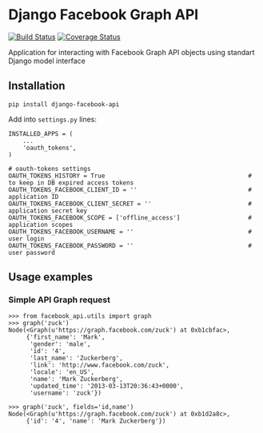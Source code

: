 # Django Facebook Graph API

[![Build Status](https://travis-ci.org/ramusus/django-facebook-api.png?branch=master)](https://travis-ci.org/ramusus/django-facebook-api) [![Coverage Status](https://coveralls.io/repos/ramusus/django-facebook-api/badge.png?branch=master)](https://coveralls.io/r/ramusus/django-facebook-api)

Application for interacting with Facebook Graph API objects using standart Django model interface

## Installation

    pip install django-facebook-api

Add into `settings.py` lines:

    INSTALLED_APPS = (
        ...
        'oauth_tokens',
    )

    # oauth-tokens settings
    OAUTH_TOKENS_HISTORY = True                                        # to keep in DB expired access tokens
    OAUTH_TOKENS_FACEBOOK_CLIENT_ID = ''                               # application ID
    OAUTH_TOKENS_FACEBOOK_CLIENT_SECRET = ''                           # application secret key
    OAUTH_TOKENS_FACEBOOK_SCOPE = ['offline_access']                   # application scopes
    OAUTH_TOKENS_FACEBOOK_USERNAME = ''                                # user login
    OAUTH_TOKENS_FACEBOOK_PASSWORD = ''                                # user password

## Usage examples

### Simple API Graph request

    >>> from facebook_api.utils import graph
    >>> graph('zuck')
    Node(<Graph(u'https://graph.facebook.com/zuck') at 0xb1cbfac>,
         {'first_name': 'Mark',
          'gender': 'male',
          'id': '4',
          'last_name': 'Zuckerberg',
          'link': 'http://www.facebook.com/zuck',
          'locale': 'en_US',
          'name': 'Mark Zuckerberg',
          'updated_time': '2013-03-13T20:36:43+0000',
          'username': 'zuck'})

    >>> graph('zuck', fields='id,name')
    Node(<Graph(u'https://graph.facebook.com/zuck') at 0xb1d2a8c>,
         {'id': '4', 'name': 'Mark Zuckerberg'})